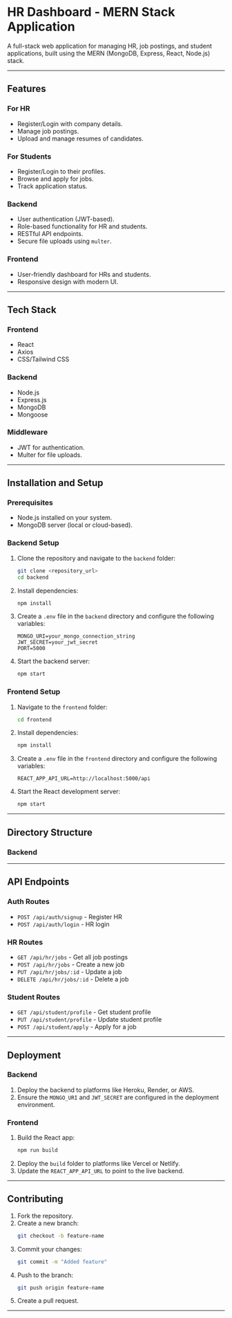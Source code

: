 # HR Dashboard - MERN Stack Application

A full-stack web application for managing HR, job postings, and student applications, built using the MERN (MongoDB, Express, React, Node.js) stack.

---

## Features

### **For HR**
- Register/Login with company details.
- Manage job postings.
- Upload and manage resumes of candidates.

### **For Students**
- Register/Login to their profiles.
- Browse and apply for jobs.
- Track application status.

### **Backend**
- User authentication (JWT-based).
- Role-based functionality for HR and students.
- RESTful API endpoints.
- Secure file uploads using `multer`.

### **Frontend**
- User-friendly dashboard for HRs and students.
- Responsive design with modern UI.

---

## Tech Stack

### **Frontend**
- React
- Axios
- CSS/Tailwind CSS

### **Backend**
- Node.js
- Express.js
- MongoDB
- Mongoose

### **Middleware**
- JWT for authentication.
- Multer for file uploads.

---

## Installation and Setup

### Prerequisites
- Node.js installed on your system.
- MongoDB server (local or cloud-based).

### **Backend Setup**
1. Clone the repository and navigate to the `backend` folder:
    ```bash
    git clone <repository_url>
    cd backend
    ```

2. Install dependencies:
    ```bash
    npm install
    ```

3. Create a `.env` file in the `backend` directory and configure the following variables:
    ```env
    MONGO_URI=your_mongo_connection_string
    JWT_SECRET=your_jwt_secret
    PORT=5000
    ```

4. Start the backend server:
    ```bash
    npm start
    ```

### **Frontend Setup**
1. Navigate to the `frontend` folder:
    ```bash
    cd frontend
    ```

2. Install dependencies:
    ```bash
    npm install
    ```

3. Create a `.env` file in the `frontend` directory and configure the following variables:
    ```env
    REACT_APP_API_URL=http://localhost:5000/api
    ```

4. Start the React development server:
    ```bash
    npm start
    ```

---

## Directory Structure

### Backend

---

## API Endpoints

### **Auth Routes**
- `POST /api/auth/signup` - Register HR
- `POST /api/auth/login` - HR login

### **HR Routes**
- `GET /api/hr/jobs` - Get all job postings
- `POST /api/hr/jobs` - Create a new job
- `PUT /api/hr/jobs/:id` - Update a job
- `DELETE /api/hr/jobs/:id` - Delete a job

### **Student Routes**
- `GET /api/student/profile` - Get student profile
- `PUT /api/student/profile` - Update student profile
- `POST /api/student/apply` - Apply for a job

---

## Deployment

### **Backend**
1. Deploy the backend to platforms like Heroku, Render, or AWS.
2. Ensure the `MONGO_URI` and `JWT_SECRET` are configured in the deployment environment.

### **Frontend**
1. Build the React app:
    ```bash
    npm run build
    ```
2. Deploy the `build` folder to platforms like Vercel or Netlify.
3. Update the `REACT_APP_API_URL` to point to the live backend.

---

## Contributing

1. Fork the repository.
2. Create a new branch:
    ```bash
    git checkout -b feature-name
    ```
3. Commit your changes:
    ```bash
    git commit -m "Added feature"
    ```
4. Push to the branch:
    ```bash
    git push origin feature-name
    ```
5. Create a pull request.

---

